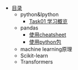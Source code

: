 * [目录](README.md)
    * python&Ipython
        * [Task01 学习概览](transformers_nlp28/task01.md)
    * pandas
        * [使用cheatsheet](pandas/pandas.ipynb)
        * [使用python包]()
    * machine learning原理
    * Scikit-learn
    * Transformers